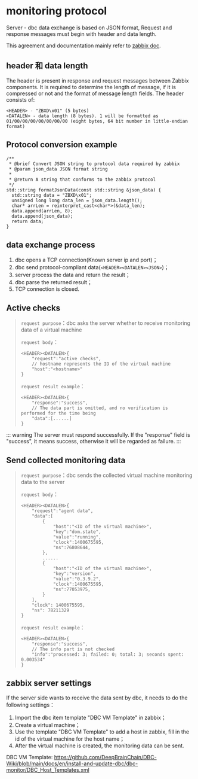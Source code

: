 # monitoring protocol
Server - dbc data exchange is based on JSON format, Request and response messages must begin with header and data length.

This agreement and documentation mainly refer to [zabbix doc](https://www.zabbix.com/documentation/5.0/zh/manual/appendix/protocols).

## header 和 data length
The header is present in response and request messages between Zabbix components. It is required to determine the length of message, if it is compressed or not and the format of message length fields. The header consists of:
```
<HEADER> - "ZBXD\x01" (5 bytes)
<DATALEN> - data length (8 bytes). 1 will be formatted as 01/00/00/00/00/00/00/00 (eight bytes, 64 bit number in little-endian format)
```

## Protocol conversion example
```
/**
 * @brief Convert JSON string to protocol data required by zabbix
 * @param json_data JSON format string
 * 
 * @return A string that conforms to the zabbix protocol
 */
std::string formatJsonData(const std::string &json_data) {
  std::string data = "ZBXD\x01";
  unsigned long long data_len = json_data.length();
  char* arrLen = reinterpret_cast<char*>(&data_len);
  data.append(arrLen, 8);
  data.append(json_data);
  return data;
}
```

## data exchange process
1. dbc opens a TCP connection(Known server ip and port)；
2. dbc send protocol-compliant data(`<HEADER><DATALEN><JSON>`)；
3. server process the data and return the result；
4. dbc parse the returned result；
5. TCP connection is closed.

## Active checks
>`request purpose`：dbc asks the server whether to receive monitoring data of a virtual machine
>
>`request body`：
>    ```
>    <HEADER><DATALEN>{
>        "request":"active checks",
>        // hostname represents the ID of the virtual machine
>        "host":"<hostname>"
>    }
>    ```
>
>`request result example`：
>    ```
>    <HEADER><DATALEN>{
>        "response":"success",
>        // The data part is omitted, and no verification is performed for the time being
>        "data":[......]
>    }
>    ```

::: warning
The server must respond successfully. If the "response" field is "success", it means success, otherwise it will be regarded as failure.
:::

## Send collected monitoring data
>`request purpose`：dbc sends the collected virtual machine monitoring data to the server
>
>`request body`：
>    ```
>    <HEADER><DATALEN>{
>        "request":"agent data",
>        "data":[
>            {
>                "host":"<ID of the virtual machine>",
>                "key":"dom.state",
>                "value":"running",
>                "clock":1400675595,
>                "ns":76808644,
>            },
>            ......
>            {
>                "host":"<ID of the virtual machine>",
>                "key":"version",
>                "value":"0.3.9.2",
>                "clock":1400675595,
>                "ns":77053975,
>            }
>        ],
>        "clock": 1400675595,
>        "ns": 78211329
>    }
>    ```
>
>`request result example`：
>    ```
>    <HEADER><DATALEN>{
>        "response":"success",
>        // The info part is not checked
>        "info":"processed: 3; failed: 0; total: 3; seconds spent: 0.003534"
>    }
>    ```

## zabbix server settings
If the server side wants to receive the data sent by dbc, it needs to do the following settings：
1. Import the dbc item template "DBC VM Template" in zabbix；
2. Create a virtual machine；
3. Use the template "DBC VM Template" to add a host in zabbix, fill in the id of the virtual machine for the host name；
4. After the virtual machine is created, the monitoring data can be sent.
  
  DBC VM Template:
  https://github.com/DeepBrainChain/DBC-Wiki/blob/main/docs/en/install-and-update-dbc/dbc-monitor/DBC_Host_Templates.xml
  
  
